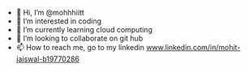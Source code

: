 - 👋 Hi, I’m @mohhhiitt
- 👀 I’m interested in coding
- 🌱 I’m currently learning cloud computing 
- 💞️ I’m looking to collaborate on git hub
- 📫 How to reach me, go to my linkedin www.linkedin.com/in/mohit-jaiswal-b19770286

<!---
mohhhiitt/mohhhiitt is a ✨ special ✨ repository because its `README.md` (this file) appears on your GitHub profile.
You can click the Preview link to take a look at your changes.
--->

